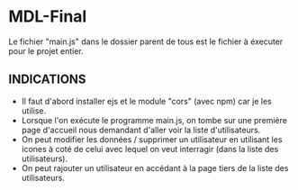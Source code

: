 # MDL-Final

Le fichier "main.js" dans le dossier parent de tous est le fichier à éxecuter pour le projet entier.

## INDICATIONS

- Il faut d'abord installer ejs et le module "cors" (avec npm) car je les utilise.
- Lorsque l'on exécute le programme main.js, on tombe sur une première page d'accueil nous demandant d'aller voir la liste d'utilisateurs.
- On peut modifier les données / supprimer un utilisateur en utilisant les icones à coté de celui avec lequel on veut interragir (dans la liste des utilisateurs).
- On peut rajouter un utilisateur en accédant à la page tiers de la liste des utilisateurs.